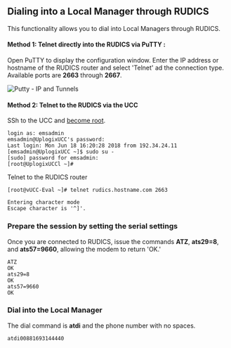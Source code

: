 <!-- 5.5 -->

## Dialing into a Local Manager through RUDICS

This functionality allows you to dial into Local Managers through RUDICS.

#### Method 1: Telnet directly into the RUDICS via PuTTY :


Open PuTTY to display the configuration window. Enter the IP address or hostname of the RUDICS router and select 'Telnet' ad the connection type. Available ports are **2663** through **2667**.

![Putty - IP and Tunnels](http://uplogix.com/support/docs/img/putty-rudics-telnet3.jpg)


#### Method 2: Telnet to the RUDICS via the UCC




SSh to the UCC and [become root](https://uplogix.com/docs/control-center-user-guide/managing-the-control-center "Becoming Root").

```
login as: emsadmin
emsadmin@UplogixUCC's password:
Last login: Mon Jun 18 16:20:28 2018 from 192.34.24.11
[emsadmin@UplogixUCC ~]$ sudo su -
[sudo] password for emsadmin:
[root@UplogixUCCl ~]# 
```
Telnet to the RUDICS router 
 
```
[root@vUCC-Eval ~]# telnet rudics.hostname.com 2663

Entering character mode
Escape character is '^]'.
```
### Prepare the session by setting the serial settings
 
Once you are connected to RUDICS, issue the commands **ATZ**, **ats29=8**, and **ats57=9660**, allowing the modem to return 'OK.'
 
```
ATZ
OK
ats29=8
OK
ats57=9660
OK

```

### Dial into the Local Manager
The dial command is **atdi** and the phone number with no spaces.
```
atdi00881693144440
```

